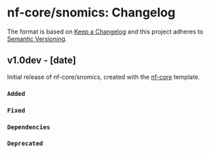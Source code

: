 # nf-core/snomics: Changelog

The format is based on [Keep a Changelog](https://keepachangelog.com/en/1.0.0/)
and this project adheres to [Semantic Versioning](https://semver.org/spec/v2.0.0.html).

## v1.0dev - [date]

Initial release of nf-core/snomics, created with the [nf-core](https://nf-co.re/) template.

### `Added`

### `Fixed`

### `Dependencies`

### `Deprecated`
